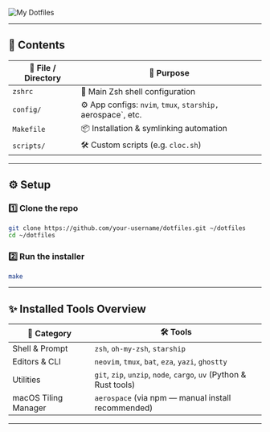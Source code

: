 ![My Dotfiles](https://media3.giphy.com/media/v1.Y2lkPTc5MGI3NjExaHBxN2dsNGFnOGlidGZpamJ3cTlkOHQ5aXRyOHFucW1pYTBrNmdudSZlcD12MV9pbnRlcm5hbF9naWZfYnlfaWQmY3Q9Zw/wwg1suUiTbCY8H8vIA/giphy.gif)

---

## 📂 **Contents**

| 📁 File / Directory       | 📝 Purpose                                                  |
|--------------------------|------------------------------------------------------------|
| `zshrc`               | 🔧 Main Zsh shell configuration                              |
| `config/`             | ⚙️ App configs: `nvim`, `tmux`, `starship, `aerospace`, etc.  |
| `Makefile`             | 📦 Installation & symlinking automation                      |
| `scripts/`             | 🛠️ Custom scripts (e.g. `cloc.sh`)                         |

---

## ⚙️ **Setup**

### 1️⃣ Clone the repo

```bash
git clone https://github.com/your-username/dotfiles.git ~/dotfiles
cd ~/dotfiles
```

### 2️⃣ Run the installer

```bash
make
```

---

## ✨ **Installed Tools Overview**

| 🔰 Category           | 🛠️ Tools                                                                                  |
|----------------------|------------------------------------------------------------------------------------------|
| Shell & Prompt       | `zsh`, `oh-my-zsh`, `starship`                                |
| Editors & CLI        | `neovim`, `tmux`, `bat`, `eza`, `yazi`, `ghostty`                            |
| Utilities            | `git`, `zip`, `unzip`, `node`, `cargo`, `uv` (Python & Rust tools)          |
| macOS Tiling Manager | `aerospace` (via npm — manual install recommended)                                    |

---
